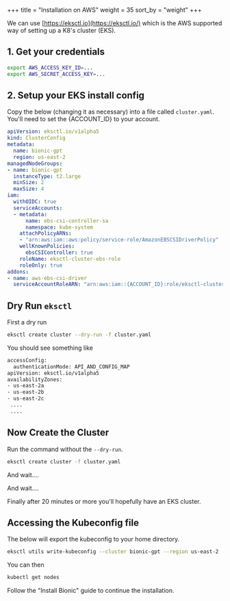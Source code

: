 +++
title = "Installation on AWS"
weight = 35
sort_by = "weight"
+++

We can use [https://eksctl.io](https://eksctl.io/) which is the AWS supported way of setting up a K8's cluster (EKS). 

## 1. Get your credentials

```sh
export AWS_ACCESS_KEY_ID=...
export AWS_SECRET_ACCESS_KEY=...
```

## 2. Setup your EKS install config

Copy the below (changing it as necessary) into a file called `cluster.yaml`. You'll need to set the {ACCOUNT_ID} to your account.

```yaml
apiVersion: eksctl.io/v1alpha5
kind: ClusterConfig
metadata:
  name: bionic-gpt
  region: us-east-2
managedNodeGroups:
- name: bionic-gpt
  instanceType: t2.large
  minSize: 2
  maxSize: 4
iam:
  withOIDC: true
  serviceAccounts:
  - metadata:
      name: ebs-csi-controller-sa
      namespace: kube-system
    attachPolicyARNs:
    - "arn:aws:iam::aws:policy/service-role/AmazonEBSCSIDriverPolicy"
    wellKnownPolicies:
      ebsCSIController: true
    roleName: eksctl-cluster-ebs-role
    roleOnly: true
addons:
- name: aws-ebs-csi-driver
  serviceAccountRoleARN: "arn:aws:iam::{ACCOUNT_ID}:role/eksctl-cluster-ebs-role"
```

## Dry Run `eksctl`

First a dry run

```sh
eksctl create cluster --dry-run -f cluster.yaml
```

You should see something like

```sh
accessConfig:
  authenticationMode: API_AND_CONFIG_MAP
apiVersion: eksctl.io/v1alpha5
availabilityZones:
- us-east-2a
- us-east-2b
- us-east-2c
 ....
 ....
```

## Now Create the Cluster

Run the command without the `--dry-run`.

```sh
eksctl create cluster -f cluster.yaml
```

And wait....

And wait....

Finally after 20 minutes or more you'll hopefully have an EKS cluster.

## Accessing the Kubeconfig file

The below will export the kubeconfig to your home directory.

```sh
eksctl utils write-kubeconfig --cluster bionic-gpt --region us-east-2
```

You can then 

```sh
kubectl get nodes
```

Follow the "Install Bionic" guide to continue the installation.